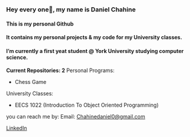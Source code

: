 ### Hey every one👋, my name is Daniel Chahine
#### This is my personal Github
#### It contains my personal projects & my code for my University classes.

#### I’m currently a first yeat student @ York University studying computer science.

**Current Repositories: 2**
Personal Programs:
- Chess Game

University Classes: 
- EECS 1022 (Introduction To Object Oriented Programming)


you can reach me by:
Email: Chahinedaniel0@gmail.com

[LinkedIn](https://www.linkedin.com/in/daniel-chahine-68355820a/)

<!---
DanielChahine0/DanielChahine0 is a ✨ special ✨ repository because its `README.md` (this file) appears on your GitHub profile.
You can click the Preview link to take a look at your changes.
--->
